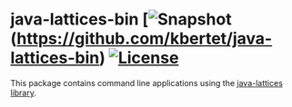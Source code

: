 java-lattices-bin [![Snapshot](http://img.shields.io/badge/snapshot-2.0.0-orange.svg)(https://github.com/kbertet/java-lattices-bin) [![License](http://img.shields.io/badge/license-CeCILL--B-red.svg)](http://www.cecill.info/licences/Licence_CeCILL-B_V1-en.html)
==============

This package contains command line applications using the [java-lattices library](https://github.com/kbertet/java-lattices).
